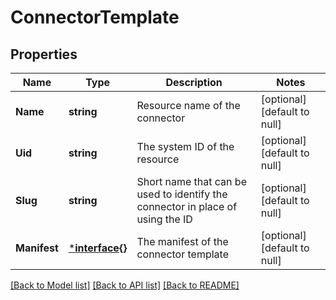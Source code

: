 # ConnectorTemplate

## Properties
Name | Type | Description | Notes
------------ | ------------- | ------------- | -------------
**Name** | **string** | Resource name of the connector | [optional] [default to null]
**Uid** | **string** | The system ID of the resource | [optional] [default to null]
**Slug** | **string** | Short name that can be used to identify the connector in place of using the ID | [optional] [default to null]
**Manifest** | [***interface{}**](interface{}.md) | The manifest of the connector template | [optional] [default to null]

[[Back to Model list]](../README.md#documentation-for-models) [[Back to API list]](../README.md#documentation-for-api-endpoints) [[Back to README]](../README.md)

